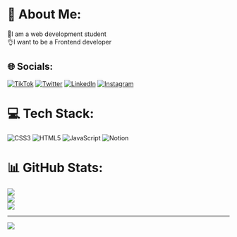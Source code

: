 # 💫 About Me:
💃I am a web development student<br>👌I want to be a Frontend developer


## 🌐 Socials:
[![TikTok](https://img.shields.io/badge/tiktok-000000?style=flat-square&logo=tiktok&logoColor=white)](https://www.tiktok.com/@deniisolo) [![Twitter](https://img.shields.io/badge/Twitter-%231DA1F2.svg?logo=Twitter&logoColor=white)](https://twitter.com/Deniisolo) [![LinkedIn](https://img.shields.io/badge/LinkedIn-%230077B5.svg?logo=linkedin&logoColor=white)](https://www.linkedin.com/in/denisolo/) [![Instagram](https://img.shields.io/badge/Instagram-%23E4405F.svg?logo=Instagram&logoColor=white)](https://instagram.com/deniisolo)

# 💻 Tech Stack:
![CSS3](https://img.shields.io/badge/css3-%231572B6.svg?style=for-the-badge&logo=css3&logoColor=white) ![HTML5](https://img.shields.io/badge/html5-%23E34F26.svg?style=for-the-badge&logo=html5&logoColor=white)
![JavaScript](https://img.shields.io/badge/javascript-%23323330.svg?style=for-the-badge&logo=javascript&logoColor=%23F7DF1E) ![Notion](https://img.shields.io/badge/Notion-%23000000.svg?style=for-the-badge&logo=notion&logoColor=white)
# 📊 GitHub Stats:
![](https://github-readme-stats.vercel.app/api?username=deniisolo&theme=dark&hide_border=true&include_all_commits=true&count_private=true)<br/>
![](https://github-readme-streak-stats.herokuapp.com/?user=deniisolo&theme=dark&hide_border=true)<br/>
![](https://github-readme-stats.vercel.app/api/top-langs/?username=deniisolo&theme=dark&hide_border=true&include_all_commits=true&count_private=true&layout=compact)

---
[![](https://visitcount.itsvg.in/api?id=Deniisolo&label=Profile%20Views&color=11&pretty=false)](https://visitcount.itsvg.in)

<!-- Proudly created with GPRM ( https://gprm.itsvg.in ) -->


